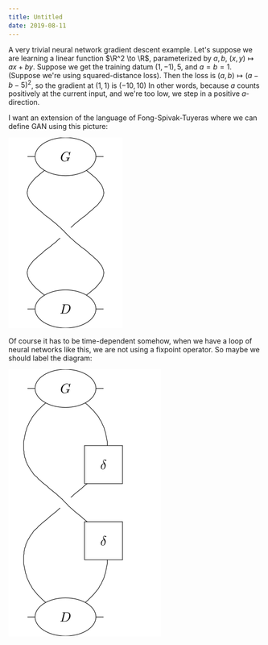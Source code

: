 ```yaml
---
title: Untitled
date: 2019-08-11
---
```

A very trivial neural network gradient descent example. Let's suppose we
are learning a linear function $\R^2 \to \R$, parameterized by $a,b$,
$(x,y) \mapsto ax+by$. Suppose we get the training datum $(1,-1),5$, and
$a=b=1$. (Suppose we're using squared-distance loss). Then the loss is
$(a,b) \mapsto (a-b-5)^2$, so the gradient at $(1,1)$ is $(-10,10)$ In
other words, because $a$ counts positively at the current input, and
we're too low, we step in a positive $a$-direction.

I want an extension of the language of Fong-Spivak-Tuyeras where we can
define GAN using this picture:

![](/images/d09e721a79d49c9a14c671bf617cca77d047af30.svg)

Of course it has to be time-dependent somehow, when we have a loop of
neural networks like this, we are not using a fixpoint operator. So
maybe we should label the diagram:

![](/images/a6b06737829a279dc19bd7375b9100a2f666337b.svg)
